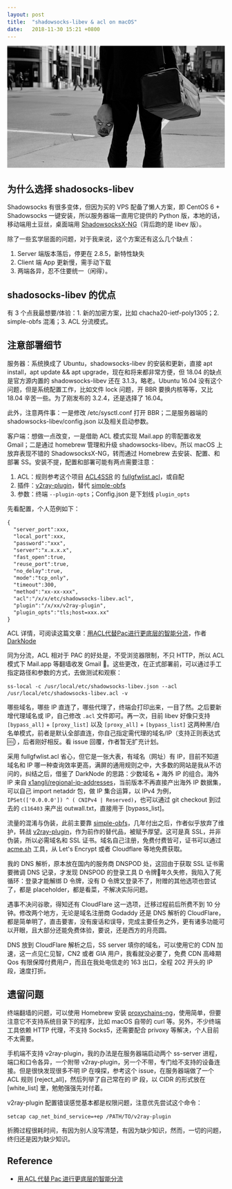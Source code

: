 ```yaml
---
layout: post
title:  "shadowsocks-libev & acl on macOS"
date:   2018-11-30 15:21 +0800
---
```


![Why So Serious](/files/2016/10/25/joker.png)

## 为什么选择 shadosocks-libev

Shadowsocks 有很多变体，但因为买的 VPS 配备了懒人方案，即 CentOS 6 + Shadowsocks 一键安装，所以服务器端一直用它提供的 Python 版，本地的话，移动端用土豆丝，桌面端用 [ShadowsocksX-NG](https://github.com/shadowsocks/ShadowsocksX-NG)（背后跑的是 libev 版）。

除了一些玄学层面的问题，对于我来说，这个方案还有这么几个缺点：

1. Server 端版本落后，停更在 2.8.5，新特性缺失
2. Client 端 App 更新慢，需手动下载
3. 两端各异，忍不住要统一（闲得）。


## shadosocks-libev 的优点

有 3 个点我最想要/体验：1. 新的加密方案，比如 chacha20-ietf-poly1305；2. simple-obfs 混淆；3. ACL 分流模式。


## 注意部署细节

服务器：系统换成了 Ubuntu，shadowsocks-libev 的安装和更新，直接 apt install，apt update && apt upgrade，现在和将来都非常方便，但 18.04 的缺点是官方源内置的 shadowsocks-libev 还在 3.1.3，略老。Ubuntu 16.04 没有这个问题，但是系统配置工作，比如文件 lock 问题，开 BBR 要换内核等等，又比 18.04 辛苦一些。为了刚发布的 3.2.4，还是选择了 16.04。

此外，注意两件事：一是修改 /etc/sysctl.conf 打开 BBR；二是服务器端的 shadowsocks-libev/config.json 以及相关启动参数。

客户端：想做一点改变，一是借助 ACL 模式实现 Mail.app 的零配置收发 Gmail；二是通过 homebrew 管理和升级 shadowsocks-libev。所以 macOS 上放弃表现不错的 ShadowsocksX-NG，转而通过 Homebrew 去安装、配置、和部署 SS。安装不提，配置和部署可能有两点需要注意：

1. ACL：规则参考这个项目 [ACL4SSR](https://github.com/ACL4SSR/ACL4SSR) 的 [fullgfwlist.acl](https://raw.githubusercontent.com/ACL4SSR/ACL4SSR/master/fullgfwlist.acl)，或自配
2. 插件：[v2ray-plugin](https://github.com/shadowsocks/v2ray-plugin)，替代 [simple-obfs](https://github.com/shadowsocks/simple-obfs)
3. 参数：终端 `--plugin-opts`；Config.json 是下划线 `plugin_opts`

先看配置，个人范例如下：

```
{
  "server_port":xxx,
  "local_port":xxx,
  "password":"xxx",
  "server":"x.x.x.x",
  "fast_open":true,
  "reuse_port":true,
  "no_delay":true,
  "mode":"tcp_only",
  "timeout":300,
  "method":"xx-xx-xxx",
  "acl":"/x/x/etc/shadowsocks-libev.acl",
  "plugin":"/x/xx/v2ray-plugin",
  "plugin_opts":"tls;host=xxx.xx"
}
```

ACL 详情，可阅读这篇文章：[用ACL代替Pac进行更底层的智能分流](https://darknode.in/network/acl-geoip-proxy/)，作者 [DarkNode](https://darknode.in/)

同为分流，ACL 相对于 PAC 的好处是，不受浏览器限制，不只 HTTP，所以 ACL 模式下 Mail.app 等翻墙收发 Gmail 🤤。这些更改，在正式部署前，可以通过手工指定路径和参数的方式，去做测试和观察：

```
ss-local -c /usr/local/etc/shadowsocks-libev.json --acl /usr/local/etc/shadowsocks-libev.acl -v
```

哪些域名，哪些 IP 直连了，哪些代理了，终端会打印出来，一目了然。之后要新增代理域名或 IP，自己修改 `.acl` 文件即可。再一次，目前 libev 好像只支持 `[bypass_all]` + `[proxy_list]` 以及 `[proxy_all]` + `[bypass_list]` 这两种黑/白名单模式，前者是默认全部直连，你自己指定需代理的域名/IP（支持正则表达式🆒），后者刚好相反。看 issue 回覆，作者暂无扩充计划。

采用 fullgfwlist.acl 省心，但它是一张大表，有域名（网址）有 IP，目前不知道域名和 IP 哪一种查询效率更高，满屏的通用规则之中，大多数的网站是我从不访问的，纠结之后，借鉴了 DarkNode 的思路：少数域名 + 海外 IP 的组合。海外 IP 来自 [x1angli/regional-ip-addresses](https://github.com/x1angli/regional-ip-addresses)，当前版本不再直接产出海外 IP 数据集，可以自己 import netaddr 包，做 IP 集合运算，以 IPv4 为例，`IPSet(['0.0.0.0']) ^ ( CNIPv4 | Reserved)`，也可以通过 git checkout 到过去的 `c116403` 来产出 outwall.txt，直接用于 [bypass_list]。

流量的混淆与伪装，此前主要靠 [simple-obfs](https://github.com/shadowsocks/simple-obfs)，几年付出之后，作者似乎放弃了维护，转战 [v2ray-plugin](https://github.com/shadowsocks/v2ray-plugin)，作为前作的替代品，被赋予厚望。这可是真 SSL，并非伪装，所以必需域名和 SSL 证书。域名自己注册，免费付费皆可，证书可以通过 [acme.sh](https://github.com/Neilpang/acme.sh) 工具，从 Let's Encrypt 或者 Cloudflare 等地免费获取。

我的 DNS 解析，原本放在国内的服务商 DNSPOD 处，这回由于获取 SSL 证书需要微调 DNS 记录，才发现 DNSPOD 的登录工具 D 令牌年久失修，我陷入了死循环：登录才能解绑 D 令牌，没有 D 令牌又登录不了，附赠的其他选项也尝试了，都是 placeholder，都是看菜，不解决实际问题。

遇事不决问谷歌，得知还有 CloudFlare 这一选项，迁移过程前后所费不到 10 分钟。修改两个地方，无论是域名注册商 Godaddy 还是 DNS 解析的 CloudFlare，都是简单明了，直击要害，没有废话和误导，完成主要任务之外，更有诸多功能可以开眼，且大部分还能免费体验，要说，还是西方的月亮圆。

DNS 放到 CloudFlare 解析之后，SS server 填你的域名，可以使用它的 CDN 加速，这一点见仁见智，CN2 或者 GIA 用户，我看就没必要了，免费 CDN 高峰期 Qos 有限保障付费用户，而且在我处电信走的 163 出口，全程 202 开头的 IP 段，速度打折。


## 遗留问题

终端翻墙的问题，可以使用 Homebrew 安装 [proxychains-ng](https://github.com/rofl0r/proxychains-ng/)，使用简单，但要注意它不支持系统目录下的程序，比如 macOS 自带的 curl 等。另外，不少终端工具依赖 HTTP 代理，不支持 Socks5，还需要配合 privoxy 等解决，个人目前不太需要。

手机端不支持 v2ray-plugin，我的办法是在服务器端启动两个 ss-server 进程，端口和口令各异，一个附带 v2ray-plugin，另一个不带，专门给不支持的设备连接。但是很快发现很多不明 IP 在嗅探，参考这个 issue，在服务器端做了一个 ACL 规则 [reject_all]，然后列举了自己常在的 IP 段，以 CIDR 的形式放在 [white_list] 里，勉勉强强先对付着。

v2ray-plugin 配置错误感觉基本都是权限问题，注意优先尝试这个命令：

```
setcap cap_net_bind_service=+ep /PATH/TO/v2ray-plugin
```

折腾过程很耗时间，有因为别人没写清楚，有因为缺少知识，然而，一切的问题，终归还是因为缺少知识。


## Reference

- [用 ACL 代替 Pac 进行更底层的智能分流](https://darknode.in/network/acl-geoip-proxy/ "DarkNode 博客的实践经验")
